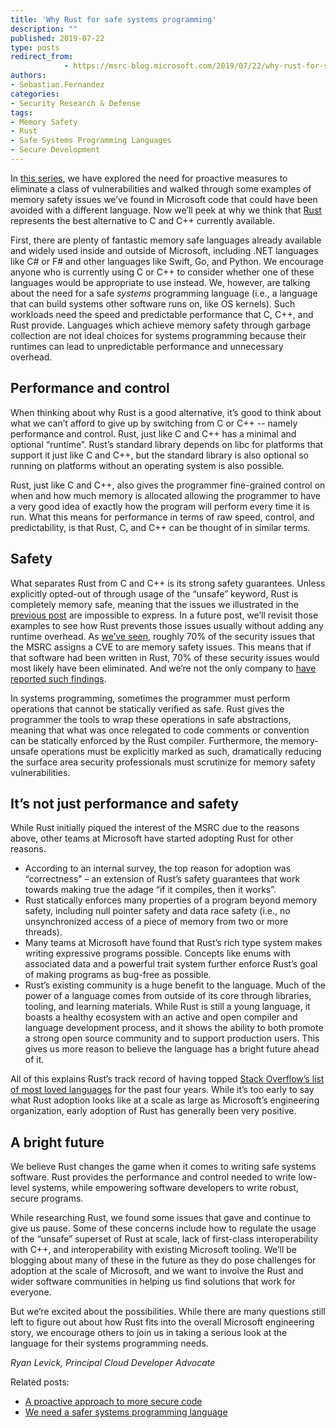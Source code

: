 ```yaml
---
title: 'Why Rust for safe systems programming'
description: ""
published: 2019-07-22
type: posts
redirect_from:
            - https://msrc-blog.microsoft.com/2019/07/22/why-rust-for-safe-systems-programming/
authors:
- Sebastian.Fernandez
categories:
- Security Research & Defense
tags:
- Memory Safety
- Rust
- Safe Systems Programming Languages
- Secure Development
---
```

In [this series](https://msrc-blog.microsoft.com/tag/rust/), we have explored the need for proactive measures to eliminate a class of vulnerabilities and walked through some examples of memory safety issues we’ve found in Microsoft code that could have been avoided with a different language. Now we’ll peek at why we think that [Rust](https://rust-lang.org/) represents the best alternative to C and C++ currently available.

First, there are plenty of fantastic memory safe languages already available and widely used inside and outside of Microsoft, including .NET languages like C# or F# and other languages like Swift, Go, and Python. We encourage anyone who is currently using C or C++ to consider whether one of these languages would be appropriate to use instead. We, however, are talking about the need for a safe _systems_ programming language (i.e., a language that can build systems other software runs on, like OS kernels). Such workloads need the speed and predictable performance that C, C++, and Rust provide. Languages which achieve memory safety through garbage collection are not ideal choices for systems programming because their runtimes can lead to unpredictable performance and unnecessary overhead.

## Performance and control

When thinking about why Rust is a good alternative, it’s good to think about what we can’t afford to give up by switching from C or C++ -- namely performance and control. Rust, just like C and C++ has a minimal and optional “runtime”. Rust’s standard library depends on libc for platforms that support it just like C and C++, but the standard library is also optional so running on platforms without an operating system is also possible.

Rust, just like C and C++, also gives the programmer fine-grained control on when and how much memory is allocated allowing the programmer to have a very good idea of exactly how the program will perform every time it is run. What this means for performance in terms of raw speed, control, and predictability, is that Rust, C, and C++ can be thought of in similar terms.

## Safety

What separates Rust from C and C++ is its strong safety guarantees. Unless explicitly opted-out of through usage of the “unsafe” keyword, Rust is completely memory safe, meaning that the issues we illustrated in the [previous post](https://msrc-blog.microsoft.com/2019/07/18/we-need-a-safer-systems-programming-language/) are impossible to express. In a future post, we’ll revisit those examples to see how Rust prevents those issues usually without adding any runtime overhead. As [we’ve seen](https://msrc-blog.microsoft.com/2019/07/18/we-need-a-safer-systems-programming-language/), roughly 70% of the security issues that the MSRC assigns a CVE to are memory safety issues. This means that if that software had been written in Rust, 70% of these security issues would most likely have been eliminated. And we’re not the only company to [have reported such findings](https://hacks.mozilla.org/2019/02/rewriting-a-browser-component-in-rust/).

In systems programming, sometimes the programmer must perform operations that cannot be statically verified as safe. Rust gives the programmer the tools to wrap these operations in safe abstractions, meaning that what was once relegated to code comments or convention can be statically enforced by the Rust compiler. Furthermore, the memory-unsafe operations must be explicitly marked as such, dramatically reducing the surface area security professionals must scrutinize for memory safety vulnerabilities.

## It’s not just performance and safety

While Rust initially piqued the interest of the MSRC due to the reasons above, other teams at Microsoft have started adopting Rust for other reasons.

- According to an internal survey, the top reason for adoption was “correctness” – an extension of Rust’s safety guarantees that work towards making true the adage “if it compiles, then it works”.
- Rust statically enforces many properties of a program beyond memory safety, including null pointer safety and data race safety (i.e., no unsynchronized access of a piece of memory from two or more threads).
- Many teams at Microsoft have found that Rust’s rich type system makes writing expressive programs possible. Concepts like enums with associated data and a powerful trait system further enforce Rust’s goal of making programs as bug-free as possible.
- Rust’s existing community is a huge benefit to the language. Much of the power of a language comes from outside of its core through libraries, tooling, and learning materials. While Rust is still a young language, it boasts a healthy ecosystem with an active and open compiler and language development process, and it shows the ability to both promote a strong open source community and to support production users. This gives us more reason to believe the language has a bright future ahead of it.

All of this explains Rust’s track record of having topped [Stack Overflow’s list of most loved languages](https://insights.stackoverflow.com/survey/2018/#technology-_-most-loved-dreaded-and-wanted-languages) for the past four years. While it’s too early to say what Rust adoption looks like at a scale as large as Microsoft’s engineering organization, early adoption of Rust has generally been very positive.

## A bright future

We believe Rust changes the game when it comes to writing safe systems software. Rust provides the performance and control needed to write low-level systems, while empowering software developers to write robust, secure programs.

While researching Rust, we found some issues that gave and continue to give us pause. Some of these concerns include how to regulate the usage of the “unsafe” superset of Rust at scale, lack of first-class interoperability with C++, and interoperability with existing Microsoft tooling. We’ll be blogging about many of these in the future as they do pose challenges for adoption at the scale of Microsoft, and we want to involve the Rust and wider software communities in helping us find solutions that work for everyone.

But we’re excited about the possibilities. While there are many questions still left to figure out about how Rust fits into the overall Microsoft engineering story, we encourage others to join us in taking a serious look at the language for their systems programming needs.

_Ryan Levick, Principal Cloud Developer Advocate_

Related posts:

- [A proactive approach to more secure code](https://msrc-blog.microsoft.com/2019/07/16/a-proactive-approach-to-more-secure-code/)
- [We need a safer systems programming language](https://msrc-blog.microsoft.com/2019/07/18/we-need-a-safer-systems-programming-language/)
